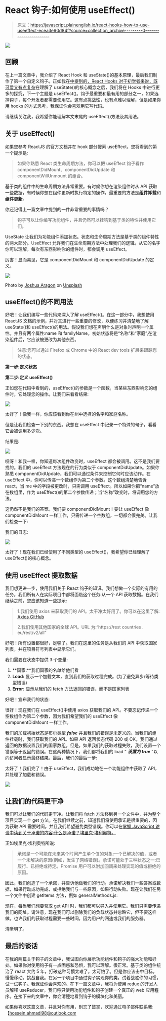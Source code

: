 # React 钩子:如何使用 useEffect()

> 原文：<https://javascript.plainenglish.io/react-hooks-how-to-use-useeffect-ecea3e90d84f?source=collection_archive---------0----------------------->

![](img/51e9e446cdd244e1d24b6710a3a98790.png)

## 回顾

在上一篇文章中，我介绍了 React Hook 和 useState()的基本原理，最后我们制作了第一个自定义钩子。正如我在[中提到的，React Hooks 对于初学者来说，既可爱又有点复杂](https://medium.com/@hossein98.ahmadi/react-hooks-for-beginners-sweet-and-a-little-complex-31a1225bd2f7)在理解了 useState()的核心概念之后，我们将在 Hooks 中进行更多的探究，下一个主题是 useEffect()。钩子最重要和最有用的部分之一，如果选择钩子，每个开发者都需要使用它。这有点挑战性，也有点难以理解，但是如果你用 hooks 的方式思考，我保证你会喜欢用它写代码。

请继续关注我，我希望你能理解本文末尾的 useEffect()方法及其用法。

## 关于 useEffect()

如果您参考 ReactJS 的官方文档并在 hook 部分搜索 useEffect，您将看到的第一个提示是:

> 如果你熟悉 React 类生命周期方法，你可以把 useEffect 钩子看作 componentDidMount、componentDidUpdate 和 componentWillUnmount 的组合。

基于类的组件中的生命周期方法非常重要。有时候你想在渲染组件时从 API 获取一些数据，有时候你想在组件更新时执行特定的操作。最重要的方法是**组件卸载**和**组件更新**。

你还记得上一篇文章中提到的一件非常重要的事情吗？

> 钩子可以让你编写功能组件，并且仍然可以挂钩到基于类的特性并使用它们。

UseState 让我们为功能组件添加状态。状态和生命周期方法是基于类的组件特性的两大部分。UseEffect 允许我们在生命周期方法中处理我们的逻辑。从它的名字你可以理解，每次有东西影响你的组件时，都会调用 useEffect。

厉害！显而易见，它是 componentDidMount 和 componentDidUpdate 的定义。

![](img/844761160e6804fcb465db5beb009709.png)

Photo by [Joshua Aragon](https://unsplash.com/@goshua13?utm_source=medium&utm_medium=referral) on [Unsplash](https://unsplash.com?utm_source=medium&utm_medium=referral)

## useEffect()的不同用法

好吧！让我们编写一些代码来深入了解 useEffect()。在这一部分中，我想使用 ReactJS 文档的示例，并对其进行一些重要的修改，以便练习并清楚地了解 useState()和 useEffect()的用法。假设我们想在声明什么是对象时声明一个属性。并且有两个属性:name 和 familyName。初始状态将是“名称”和“家庭”,在渲染组件后，它应该被更改为其他东西。

> 注意:您可以通过 Firefox 或 Chrome 中的 React dev tools 扩展来跟踪您的状态。

**第一步:定义状态**

**第二步:定义 useEffect()**

正如您在代码中看到的，useEffect()的参数是一个函数，当某些东西影响您的组件时，它处理您的操作。让我们来看看结果:

![](img/4074cd739351debea738f97c84c6bc5d.png)

太好了！像我一样，你应该看到你在州中选择的名字和家庭名称。

但是让我们检查一下别的东西。我想在 useEffect 中记录一个特殊的句子，看看它会被调用多少次。

结果是:

![](img/b069b7a0a240d7ecb308628512dcb5d4.png)

哎呀！和我一样，你知道每次组件改变时，useEffect 都会被调用。这不是我们要找的。我们的 useEffect 方法现在的行为类似于 componentDidUpdate。如果你熟悉 componentDidUpdate，我们可以通过条件来控制它何时应该动作。在 useEffect 中，你可以传递一个数组作为第二个参数。这个数组清楚地告诉 react，当 me 中的字段被更改时，只需调用 useEffect。所以如果你把“name”放在数组里，作为 useEffect()的第二个参数传递；当“名称”改变时，将调用您的方法。

这仍然不是我们的答案。我们要 componentDidMount！要让 useEffect 像 componentDidMount 一样工作，只需传递一个空数组，一切都会很完美。让我们检查一下:

我们的日志:

![](img/6f1836bb1445b9f55156d29588b6c3bf.png)

太好了！现在我们已经使用了不同类型的 useEffect()，我希望你已经理解了 useEffect()的核心概念。

## 使用 useEffect 提取数据

我们想更进一步，使用我们关于 React 钩子的知识。我们想做一个实际的有用的任务，我们所有人在实际项目中都将面临这个任务:从一个 API 获取数据。在我们继续之前，您应该知道一些提示:

> 1.我们使用 axios 来获取我们的 API。太干净太好用了。你可以在这里了解: [Axios GitHub](https://github.com/axios/axios)
> 
> 2.我们使用其他国家的全球 API。URL 为:“https://rest countries . eu/rest/v2/all”

好吧！所有设置都很好，足够了。我们在这里的任务是从我们的 API 中获取国家列表，并在项目符号列表中显示它们。

我们需要在状态中提供 3 个变量:

1.  **国家:**我们国家的名单给他们看
2.  **Load:** 显示一个加载文本，直到我们的获取过程完成。(为了避免异步/等待类型错误)
3.  **Error:** 显示从我们的 fetch 方法返回的错误，而不是国家列表

好吧！宣布我们的状态:

很好！现在我们在 useEffect()中使用 axios 获取我们的 API。不要忘记传递一个空数组作为第二个参数，因为我们希望我们的 useEffect 像 componentDidMount 一样工作。

我们的加载初始状态是布尔类型 ***false*** 并且我们的错误是未定义的。当我们的组件挂载时，我们获取我们的 API。如果 API 返回状态代码 200 或 OK，我们通过返回的数据设置我们的国家数组。但是，如果我们的获取过程失败，我们设置一个错误等于返回的错误。在这两种情况下，我们都将我们的 load " ***设置为 true*** "以向访问者显示最终结果。最后，我们的最后一步:

太好了！我们完了！由于 useEffect，我们成功地在一个功能组件中获取了 API，并处理了加载和错误。

![](img/f075ac97dbd9197b8bf8d2689aae50eb.png)

## 让我们的代码更干净

我们可以让我们的代码更干净。让我们将 fetch 方法移到另一个文件中，并为整个项目实现一个 get 方法。在我们继续之前，知道我们将使用承诺是很重要的，因为获取 API 需要时间，并且我们希望避免类型错误。你可以在[掌握 JavaScript 访谈中读到关于承诺的内容:什么是承诺？埃里克·埃利奥特。](https://medium.com/javascript-scene/master-the-javascript-interview-what-is-a-promise-27fc71e77261)

正如埃里克·埃利奥特所说:

> 承诺是一个可能在未来某个时间产生单个值的对象:一个已解决的值，或者一个未解决的原因(例如，发生了网络错误)。承诺可能处于三种状态之一:已履行、已拒绝或待定。Promise 用户可以附加回调来处理实现的值或拒绝的原因。

因此，我们创造了一个承诺，并告诉他做我们的行动。承诺解决我们一些答案或数据，如果行动成功完成，或拒绝我们与一些原因，如果行动失败。现在让我们在另一个文件中创建 getItems 方法，例如 generalMethods.js:

现在，每当我们想要获取 get API 时，我们都可以导入并使用它。我们只需要传递我们的网址。请注意，现在我们可以删除我们的负载状态并忽略它，但不要这样做。也许我们的获取过程需要一些时间，因为用户的网速或我们的服务器。

清晰明了。

## 最后的谈话

在我的两篇关于钩子的文章中，我试图向你展示功能组件和钩子的强大功能和好处。如果你对使用钩子有一点困惑和恐惧，我可以理解。很正常。基于类的组件统治了 react 大约 5 年，打破这种习惯太难了，太可怕了。但是你应该击中目标。慢慢移动。挑战自我。在另一个项目中通过钩子实现你的类。试着战胜你的习惯，试一试钩子。我保证你会喜欢的。在下一篇文章中，我将为使用 redux 的开发人员解释 useReducer。我们将只使用功能组件和钩子创建一个真正的 web 应用程序。在接下来的文章中，你会清楚地看到钩子的模块化和美丽。

如果你喜欢这篇文章，并且对你有用，别忘了鼓掌，欢迎通过电子邮件联系我:【hossein.ahmadi98@outlook.com
